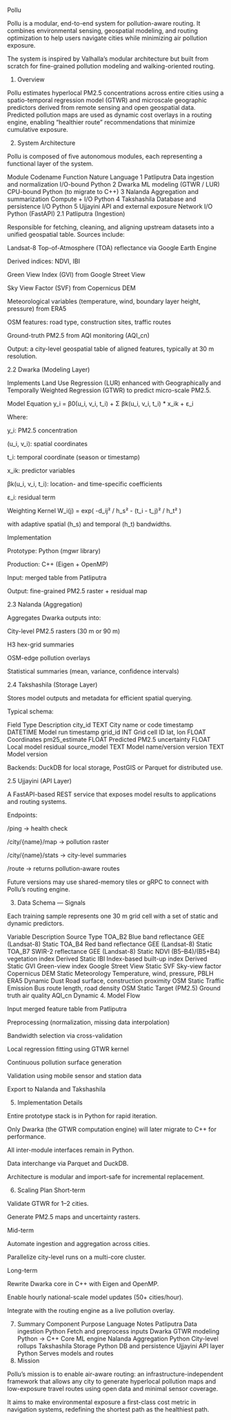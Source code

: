 Pollu

Pollu is a modular, end-to-end system for pollution-aware routing. It combines environmental sensing, geospatial modeling, and routing optimization to help users navigate cities while minimizing air pollution exposure.

The system is inspired by Valhalla’s modular architecture but built from scratch for fine-grained pollution modeling and walking-oriented routing.

1. Overview

Pollu estimates hyperlocal PM2.5 concentrations across entire cities using a spatio-temporal regression model (GTWR) and microscale geographic predictors derived from remote sensing and open geospatial data.
Predicted pollution maps are used as dynamic cost overlays in a routing engine, enabling “healthier route” recommendations that minimize cumulative exposure.

2. System Architecture

Pollu is composed of five autonomous modules, each representing a functional layer of the system.

Module	Codename	Function	Nature	Language
1	Patliputra	Data ingestion and normalization	I/O-bound	Python
2	Dwarka	ML modeling (GTWR / LUR)	CPU-bound	Python (to migrate to C++)
3	Nalanda	Aggregation and summarization	Compute + I/O	Python
4	Takshashila	Database and persistence	I/O	Python
5	Ujjayini	API and external exposure	Network I/O	Python (FastAPI)
2.1 Patliputra (Ingestion)

Responsible for fetching, cleaning, and aligning upstream datasets into a unified geospatial table.
Sources include:

Landsat-8 Top-of-Atmosphere (TOA) reflectance via Google Earth Engine

Derived indices: NDVI, IBI

Green View Index (GVI) from Google Street View

Sky View Factor (SVF) from Copernicus DEM

Meteorological variables (temperature, wind, boundary layer height, pressure) from ERA5

OSM features: road type, construction sites, traffic routes

Ground-truth PM2.5 from AQI monitoring (AQI_cn)

Output: a city-level geospatial table of aligned features, typically at 30 m resolution.

2.2 Dwarka (Modeling Layer)

Implements Land Use Regression (LUR) enhanced with Geographically and Temporally Weighted Regression (GTWR) to predict micro-scale PM2.5.

Model Equation
y_i = β0(u_i, v_i, t_i) + Σ βk(u_i, v_i, t_i) * x_ik + ε_i


Where:

y_i: PM2.5 concentration

(u_i, v_i): spatial coordinates

t_i: temporal coordinate (season or timestamp)

x_ik: predictor variables

βk(u_i, v_i, t_i): location- and time-specific coefficients

ε_i: residual term

Weighting Kernel
W_i(j) = exp( -d_ij² / h_s²  -  (t_i - t_j)² / h_t² )


with adaptive spatial (h_s) and temporal (h_t) bandwidths.

Implementation

Prototype: Python (mgwr library)

Production: C++ (Eigen + OpenMP)

Input: merged table from Patliputra

Output: fine-grained PM2.5 raster + residual map

2.3 Nalanda (Aggregation)

Aggregates Dwarka outputs into:

City-level PM2.5 rasters (30 m or 90 m)

H3 hex-grid summaries

OSM-edge pollution overlays

Statistical summaries (mean, variance, confidence intervals)

2.4 Takshashila (Storage Layer)

Stores model outputs and metadata for efficient spatial querying.

Typical schema:

Field	Type	Description
city_id	TEXT	City name or code
timestamp	DATETIME	Model run timestamp
grid_id	INT	Grid cell ID
lat, lon	FLOAT	Coordinates
pm25_estimate	FLOAT	Predicted PM2.5
uncertainty	FLOAT	Local model residual
source_model	TEXT	Model name/version
version	TEXT	Model version

Backends: DuckDB for local storage, PostGIS or Parquet for distributed use.

2.5 Ujjayini (API Layer)

A FastAPI-based REST service that exposes model results to applications and routing systems.

Endpoints:

/ping → health check

/city/{name}/map → pollution raster

/city/{name}/stats → city-level summaries

/route → returns pollution-aware routes

Future versions may use shared-memory tiles or gRPC to connect with Pollu’s routing engine.

3. Data Schema — Signals

Each training sample represents one 30 m grid cell with a set of static and dynamic predictors.

Variable	Description	Source	Type
TOA_B2	Blue band reflectance	GEE (Landsat-8)	Static
TOA_B4	Red band reflectance	GEE (Landsat-8)	Static
TOA_B7	SWIR-2 reflectance	GEE (Landsat-8)	Static
NDVI	(B5–B4)/(B5+B4) vegetation index	Derived	Static
IBI	Index-based built-up index	Derived	Static
GVI	Green-view index	Google Street View	Static
SVF	Sky-view factor	Copernicus DEM	Static
Meteorology	Temperature, wind, pressure, PBLH	ERA5	Dynamic
Dust	Road surface, construction proximity	OSM	Static
Traffic Emission	Bus route length, road density	OSM	Static
Target (PM2.5)	Ground truth air quality	AQI_cn	Dynamic
4. Model Flow

Input merged feature table from Patliputra

Preprocessing (normalization, missing data interpolation)

Bandwidth selection via cross-validation

Local regression fitting using GTWR kernel

Continuous pollution surface generation

Validation using mobile sensor and station data

Export to Nalanda and Takshashila

5. Implementation Details

Entire prototype stack is in Python for rapid iteration.

Only Dwarka (the GTWR computation engine) will later migrate to C++ for performance.

All inter-module interfaces remain in Python.

Data interchange via Parquet and DuckDB.

Architecture is modular and import-safe for incremental replacement.

6. Scaling Plan
Short-term

Validate GTWR for 1–2 cities.

Generate PM2.5 maps and uncertainty rasters.

Mid-term

Automate ingestion and aggregation across cities.

Parallelize city-level runs on a multi-core cluster.

Long-term

Rewrite Dwarka core in C++ with Eigen and OpenMP.

Enable hourly national-scale model updates (50+ cities/hour).

Integrate with the routing engine as a live pollution overlay.

7. Summary
Component	Purpose	Language	Notes
Patliputra	Data ingestion	Python	Fetch and preprocess inputs
Dwarka	GTWR modeling	Python → C++	Core ML engine
Nalanda	Aggregation	Python	City-level rollups
Takshashila	Storage	Python	DB and persistence
Ujjayini	API layer	Python	Serves models and routes
8. Mission

Pollu’s mission is to enable air-aware routing: an infrastructure-independent framework that allows any city to generate hyperlocal pollution maps and low-exposure travel routes using open data and minimal sensor coverage.

It aims to make environmental exposure a first-class cost metric in navigation systems, redefining the shortest path as the healthiest path.